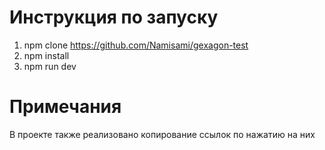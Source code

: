 # Инструкция по запуску
1. npm clone https://github.com/Namisami/gexagon-test
2. npm install
3. npm run dev
# Примечания
В проекте также реализовано копирование ссылок по нажатию на них
